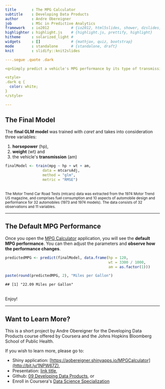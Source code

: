 ```yaml
---
title       : The MPG Calculator
subtitle    : Developing Data Products
author      : Andre Obereigner
job         : MSc in Predictive Analytics
framework   : io2012          # {io2012, html5slides, shower, dzslides, ...}
highlighter : highlight.js    # {highlight.js, prettify, highlight}
hitheme     : solarized_light # 
widgets     : []              # {mathjax, quiz, bootstrap}
mode        : standalone      # {standalone, draft}
knit        : slidify::knit2slides

---.segue .quote .dark

<q>Simply predict a vehicle's MPG performance by its type of transmission, weight and horsepower.</q>

<style>
.dark q {
  color: white;
}
</style>

---
```


## The Final Model
The <b>final GLM model</b> was trained with <i>caret</i> and takes into consideration three variables:

1. <b>horsepower</b> (hp),
2. <b>weight</b> (wt) and
3. the vehicle's <b>transmission</b> (am)


```r
finalModel <- train(mpg ~ hp + wt + am,
                 data = mtcarsAdj,
                 method = "glm",
                 metric = "RMSE")
```
<br />
<small>The Motor Trend Car Road Tests (mtcars) data was extracted from the 1974 Motor Trend US magazine, and comprises fuel consumption and 10 aspects of automobile design and performance for 32 automobiles (1973 and 1974 models). The data consists of 32 observations and 11 variables.</small>

---

## The Default MPG Performance

Once you open the [MPG Calculator](http://bit.ly/1NPW67Z) application, you will see the <b>default MPG performance</b>. You can then adjust the parameters and <b>observe how the performance changes</b>.




```r
predictedMPG <- predict(finalModel, data.frame(hp = 120,
                                               wt = 3300 / 1000, 
                                               am = as.factor(1)))

paste(round(predictedMPG, 2), "Miles per Gallon")
```

```
## [1] "22.09 Miles per Gallon"
```
<br />
Enjoy!

---

## Want to Learn More?
This is a short project by Andre Obereigner for the Developing Data Products course offered by Coursera and the Johns Hopkins Bloomberg School of Public Health.

If you wish to learn more, please go to:

* Shiny application: [https://aobereigner.shinyapps.io/MPGCalculator](http://bit.ly/1NPW67Z), 
* Presentation: [link title](),
* Github: [09 Developing Data Products](http://bit.ly/1KjIXfL), or
* Enroll in Coursera's [Data Science Specialization](http://bit.ly/1Pth0dp)




